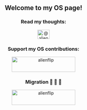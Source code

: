 <h2 align="center">Welcome to my OS page!</h2>

<h3 align="center">Read my thoughts:</h3>

<p align="center">
  <a href="https://medium.com/@alienflipsf" target="blank">
    <img align="center" src="https://raw.githubusercontent.com/rahuldkjain/github-profile-readme-generator/master/src/images/icons/Social/medium.svg" alt="@alienflipsf" height="30" width="40" />
  </a>
  
<!--
  <a href="https://lenster.xyz/u/kingzeus" target="blank">
    <img align="center" src="https://www.lensfrens.xyz/favicon.ico" alt="@alienflipsf" height="30" width="40" />
  </a>
-->
  
</p>

<h3 align="center">Support my OS contributions:</h3>

<p align="center">
  <a href="https://www.buymeacoffee.com/alienflip"> 
  <img align="center" src="https://cdn.buymeacoffee.com/buttons/v2/default-yellow.png" height="50" width="210" alt="alienflip" />
  </a>
</p>

<h3 align="center">Migration 🐘 🐾 🐘</h3>

<p align="center">
  <a href="https://substack.com/@alienflip"> 
  <img align="center" src="https://substackcdn.com/icons/substack/favicon.ico" height="50" width="210" alt="alienflip" />
  </a>
</p>

<br><br>
